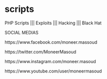 # scripts 
PHP Scripts ||| Exploits ||| Hacking ||| Black Hat 

SOCIAL MEDIAS

<p>https://www.facebook.com/moneer.massoud</p>
<p>https://twitter.com/MoneerMasoud</p>
<p>https://www.instagram.com/moneer.masoud</p>
<p>https://www.youtube.com/user/moneermasoud</p>
